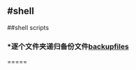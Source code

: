 #shell
-----

##shell  scripts

### *逐个文件夹递归备份文件[backupfiles](https://github.com/segdump/shell/blob/master/backupfiles.sh)
=====
